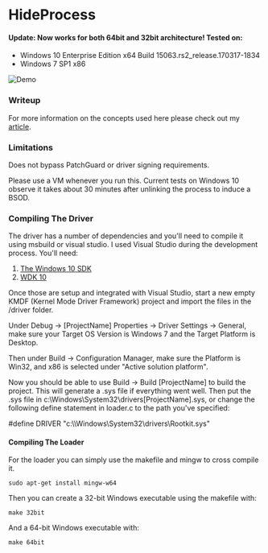# HideProcess

#### Update: Now works for both 64bit and 32bit architecture! Tested on: 

 * Windows 10 Enterprise Edition x64 Build 15063.rs2_release.170317-1834
 * Windows 7 SP1 x86

![Demo](https://github.com/landhb/HideProcess/blob/master/img/demo.PNG?raw=true "Demo")

### Writeup

For more information on the concepts used here please check out my [article](http://www.landhb.me/posts/v9eRa/a-basic-windows-dkom-rootkit-pt-1/).

### Limitations

Does not bypass PatchGuard or driver signing requirements.

Please use a VM whenever you run this. Current tests on Windows 10 observe it takes about 30 minutes after unlinking the process to induce a BSOD.

### Compiling The Driver 

The driver has a number of dependencies and you'll need to compile it using msbuild or visual studio. I used Visual Studio during the development process. You'll need:

1. [The Windows 10 SDK](https://developer.microsoft.com/en-us/windows/downloads/windows-10-sdk)
2. [WDK 10](https://msdn.microsoft.com/en-us/library/windows/hardware/ff557573(v=vs.85).aspx)

Once those are setup and integrated with Visual Studio, start a new empty KMDF (Kernel Mode Driver Framework) project and import the files in the /driver folder. 

Under Debug -> [ProjectName] Properties -> Driver Settings -> General, make sure your Target OS Version is Windows 7 and the Target Platform is Desktop.

Then under Build -> Configuration Manager, make sure the Platform is Win32, and x86 is selected under "Active solution platform".

Now you should be able to use Build -> Build [ProjectName] to build the project. This will generate a .sys file if everything went well. Then put the .sys file in c:\Windows\System32\drivers\[ProjectName].sys, or change the following define statement in loader.c to the path you've specified:

#define DRIVER "c:\\\\Windows\\System32\\drivers\\Rootkit.sys"

#### Compiling The Loader

For the loader you can simply use the makefile and mingw to cross compile it. 

```
sudo apt-get install mingw-w64
```

Then you can create a 32-bit Windows executable using the makefile with:

```
make 32bit
```

And a 64-bit Windows executable with:

```
make 64bit
```
